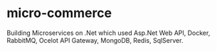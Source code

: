 # micro-commerce
Building Microservices on .Net which used Asp.Net Web API, Docker, RabbitMQ, Ocelot API Gateway, MongoDB, Redis, SqlServer.
